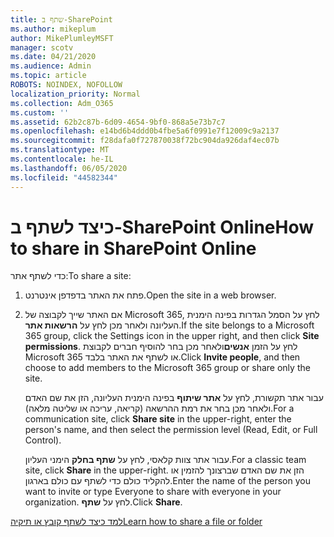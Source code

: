 ```yaml
---
title: שתף ב-SharePoint
ms.author: mikeplum
author: MikePlumleyMSFT
manager: scotv
ms.date: 04/21/2020
ms.audience: Admin
ms.topic: article
ROBOTS: NOINDEX, NOFOLLOW
localization_priority: Normal
ms.collection: Adm_O365
ms.custom: ''
ms.assetid: 62b2c87b-6d09-4654-9bf0-868a5e73b7c7
ms.openlocfilehash: e14bd6b4ddd0b4fbe5a6f0991e7f12009c9a2137
ms.sourcegitcommit: f28dafa0f727870038f72bc904da926daf4ec07b
ms.translationtype: MT
ms.contentlocale: he-IL
ms.lasthandoff: 06/05/2020
ms.locfileid: "44582344"
---
```

# <a name="how-to-share-in-sharepoint-online"></a><span data-ttu-id="ad42b-102">כיצד לשתף ב-SharePoint Online</span><span class="sxs-lookup"><span data-stu-id="ad42b-102">How to share in SharePoint Online</span></span>

<span data-ttu-id="ad42b-103">כדי לשתף אתר:</span><span class="sxs-lookup"><span data-stu-id="ad42b-103">To share a site:</span></span>
  
1. <span data-ttu-id="ad42b-104">פתח את האתר בדפדפן אינטרנט.</span><span class="sxs-lookup"><span data-stu-id="ad42b-104">Open the site in a web browser.</span></span>
    
2. <span data-ttu-id="ad42b-105">אם האתר שייך לקבוצה של Microsoft 365, לחץ על הסמל הגדרות בפינה הימנית העליונה ולאחר מכן לחץ על **הרשאות אתר**.</span><span class="sxs-lookup"><span data-stu-id="ad42b-105">If the site belongs to a Microsoft 365 group, click the Settings icon in the upper right, and then click **Site permissions**.</span></span> <span data-ttu-id="ad42b-106">לחץ על הזמן **אנשים**ולאחר מכן בחר להוסיף חברים לקבוצת Microsoft 365 או לשתף את האתר בלבד.</span><span class="sxs-lookup"><span data-stu-id="ad42b-106">Click **Invite people**, and then choose to add members to the Microsoft 365 group or share only the site.</span></span> 
    
    <span data-ttu-id="ad42b-107">עבור אתר תקשורת, לחץ על **אתר שיתוף** בפינה הימנית העליונה, הזן את שם האדם ולאחר מכן בחר את רמת ההרשאה (קריאה, עריכה או שליטה מלאה).</span><span class="sxs-lookup"><span data-stu-id="ad42b-107">For a communication site, click **Share site** in the upper-right, enter the person's name, and then select the permission level (Read, Edit, or Full Control).</span></span> 
    
    <span data-ttu-id="ad42b-108">עבור אתר צוות קלאסי, לחץ על **שתף בחלק** הימני העליון.</span><span class="sxs-lookup"><span data-stu-id="ad42b-108">For a classic team site, click **Share** in the upper-right.</span></span> <span data-ttu-id="ad42b-109">הזן את שם האדם שברצונך להזמין או להקליד כולם כדי לשתף עם כולם בארגון.</span><span class="sxs-lookup"><span data-stu-id="ad42b-109">Enter the name of the person you want to invite or type Everyone to share with everyone in your organization.</span></span> <span data-ttu-id="ad42b-110">לחץ על **שתף**.</span><span class="sxs-lookup"><span data-stu-id="ad42b-110">Click **Share**.</span></span>
    
[<span data-ttu-id="ad42b-111">למד כיצד לשתף קובץ או תיקיה</span><span class="sxs-lookup"><span data-stu-id="ad42b-111">Learn how to share a file or folder</span></span>](https://go.microsoft.com/fwlink/?linkid=511430)
  

